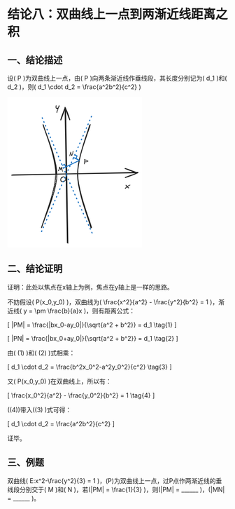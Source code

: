 # 结论八：双曲线上一点到两渐近线距离之积

## 一、结论描述

设\( P \)为双曲线上一点，由\( P \)向两条渐近线作垂线段，其长度分别记为\( d_1 \)和\( d_2 \)，则\( d_1 \cdot d_2 = \frac{a^2b^2}{c^2} \)

![8_1](img/8_1.png)

## 二、结论证明

证明：此处以焦点在x轴上为例，焦点在y轴上是一样的思路。

不妨假设\( P(x_0,y_0) \)，双曲线为\( \frac{x^2}{a^2} - \frac{y^2}{b^2} = 1 \)，渐近线\( y = \pm \frac{b}{a}x \)，则有距离公式：

\[ |PM| = \frac{|bx_0-ay_0|}{\sqrt{a^2 + b^2}} = d_1 \tag{1} \]

\[ |PN| = \frac{|bx_0+ay_0|}{\sqrt{a^2 + b^2}} = d_1 \tag{2} \]

由\( (1) \)和\( (2) \)式相乘：

\[
d_1 \cdot d_2 = \frac{b^2x_0^2-a^2y_0^2}{c^2} \tag{3}
\]

又\( P(x_0,y_0) \)在双曲线上，所以有：

\[
\frac{x_0^2}{a^2} - \frac{y_0^2}{b^2} = 1 \tag{4}
\]

\((4)\)带入\((3) \)式可得：

\[
d_1 \cdot d_2 = \frac{a^2b^2}{c^2}
\]

证毕。

## 三、例题

双曲线\( E:x^2-\frac{y^2}{3} = 1 \)，\(P\)为双曲线上一点，过P点作两渐近线的垂线段分别交于\( M \)和\( N \)，若\(|PM| = \frac{1}{3} \)，则\(|PM| = \_\_\_\_\_\_ \)，\(|MN| = \_\_\_\_\_\_ \)。